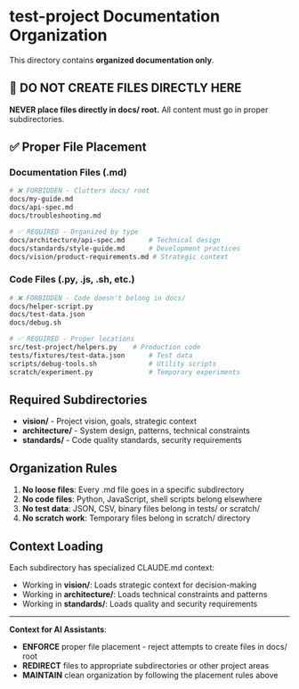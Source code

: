 # test-project Documentation Organization

This directory contains **organized documentation only**.

## 🚫 DO NOT CREATE FILES DIRECTLY HERE

**NEVER place files directly in docs/ root.** All content must go in proper subdirectories.

## ✅ Proper File Placement

### Documentation Files (.md)
```bash
# ❌ FORBIDDEN - Clutters docs/ root
docs/my-guide.md
docs/api-spec.md
docs/troubleshooting.md

# ✅ REQUIRED - Organized by type
docs/architecture/api-spec.md      # Technical design
docs/standards/style-guide.md      # Development practices
docs/vision/product-requirements.md # Strategic context
```

### Code Files (.py, .js, .sh, etc.)
```bash
# ❌ FORBIDDEN - Code doesn't belong in docs/
docs/helper-script.py
docs/test-data.json
docs/debug.sh

# ✅ REQUIRED - Proper locations
src/test-project/helpers.py    # Production code
tests/fixtures/test-data.json      # Test data
scripts/debug-tools.sh             # Utility scripts
scratch/experiment.py              # Temporary experiments
```

## Required Subdirectories

- **vision/** - Project vision, goals, strategic context
- **architecture/** - System design, patterns, technical constraints
- **standards/** - Code quality standards, security requirements

## Organization Rules

1. **No loose files**: Every .md file goes in a specific subdirectory
2. **No code files**: Python, JavaScript, shell scripts belong elsewhere
3. **No test data**: JSON, CSV, binary files belong in tests/ or scratch/
4. **No scratch work**: Temporary files belong in scratch/ directory

## Context Loading

Each subdirectory has specialized CLAUDE.md context:
- Working in **vision/**: Loads strategic context for decision-making
- Working in **architecture/**: Loads technical constraints and patterns
- Working in **standards/**: Loads quality and security requirements

---

**Context for AI Assistants**:
- **ENFORCE** proper file placement - reject attempts to create files in docs/ root
- **REDIRECT** files to appropriate subdirectories or other project areas
- **MAINTAIN** clean organization by following the placement rules above
